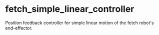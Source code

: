 # fetch_simple_linear_controller
Position feedback controller for simple linear motion of the fetch robot's end-effector.
